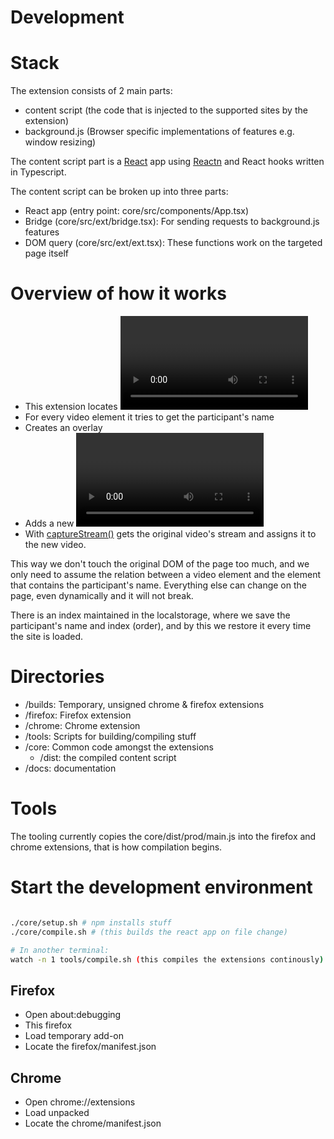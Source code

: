 # Development
# Stack
The extension consists of 2 main parts:
 * content script (the code that is injected to the supported sites by the extension)
 * background.js (Browser specific implementations of features e.g. window resizing)
 
The content script part is a [React](https://reactjs.org/) app using [Reactn](https://github.com/CharlesStover/reactn) and React hooks written in Typescript.

The content script can be broken up into three parts:
 * React app (entry point: core/src/components/App.tsx)
 * Bridge (core/src/ext/bridge.tsx): For sending requests to background.js features
 * DOM query (core/src/ext/ext.tsx): These functions work on the targeted page itself

# Overview of how it works
 * This extension locates <video> elements on the page
 * For every video element it tries to get the participant's name
 * Creates an overlay
 * Adds a new <video> per participant
 * With [captureStream()](https://developer.mozilla.org/en-US/docs/Web/API/HTMLMediaElement/captureStream) gets the original video's stream and assigns it to the new video.
 
This way we don't touch the original DOM of the page too much, and we only need to assume the relation
between a video element and the element that contains the participant's name. 
Everything else can change on the page, even dynamically and it will not break.

There is an index maintained in the localstorage, where we save the participant's name and index (order),
and by this we restore it every time the site is loaded.



# Directories
 * /builds: Temporary, unsigned chrome & firefox extensions
 * /firefox: Firefox extension
 * /chrome: Chrome extension
 * /tools: Scripts for building/compiling stuff
 * /core: Common code amongst the extensions
    * /dist: the compiled content script
 * /docs: documentation
 

# Tools
The tooling currently copies the core/dist/prod/main.js into the firefox and chrome extensions, that is how compilation begins.

# Start the development environment
```bash

./core/setup.sh # npm installs stuff
./core/compile.sh # (this builds the react app on file change)

# In another terminal:
watch -n 1 tools/compile.sh (this compiles the extensions continously)
```
 
## Firefox
  - Open about:debugging 
  - This firefox
  - Load temporary add-on
  - Locate the firefox/manifest.json
  
## Chrome
 - Open chrome://extensions
 - Load unpacked
 - Locate the chrome/manifest.json
 
